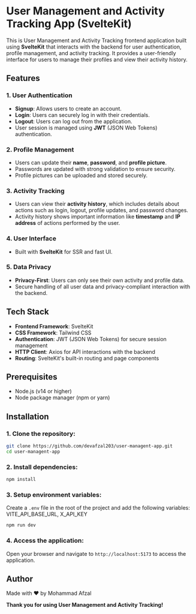 # User Management and Activity Tracking App (SvelteKit)

This is User Management and Activity Tracking frontend application built using **SvelteKit** that interacts with the backend for user authentication, profile management, and activity tracking. It provides a user-friendly interface for users to manage their profiles and view their activity history.

## Features

### 1. **User Authentication**

- **Signup**: Allows users to create an account.
- **Login**: Users can securely log in with their credentials.
- **Logout**: Users can log out from the application.
- User session is managed using **JWT** (JSON Web Tokens) authentication.

### 2. **Profile Management**

- Users can update their **name**, **password**, and **profile picture**.
- Passwords are updated with strong validation to ensure security.
- Profile pictures can be uploaded and stored securely.

### 3. **Activity Tracking**

- Users can view their **activity history**, which includes details about actions such as login, logout, profile updates, and password changes.
- Activity history shows important information like **timestamp** and **IP address** of actions performed by the user.

### 4. **User Interface**

- Built with **SvelteKit** for SSR and fast UI.

### 5. **Data Privacy**

- **Privacy-First**: Users can only see their own activity and profile data.
- Secure handling of all user data and privacy-compliant interaction with the backend.

## Tech Stack

- **Frontend Framework**: SvelteKit
- **CSS Framework**: Tailwind CSS
- **Authentication**: JWT (JSON Web Tokens) for secure session management
- **HTTP Client**: Axios for API interactions with the backend
- **Routing**: SvelteKit's built-in routing and page components

## Prerequisites

- Node.js (v14 or higher)
- Node package manager (npm or yarn)

## Installation

### 1. Clone the repository:

```bash
git clone https://github.com/devafzal203/user-managent-app.git
cd user-managent-app
```

### 2. Install dependencies:

```bash
npm install
```

### 3. Setup environment variables:

Create a `.env` file in the root of the project and add the following variables: VITE_API_BASE_URL, X_API_KEY

```bash
npm run dev
```

### 4. Access the application:

Open your browser and navigate to `http://localhost:5173` to access the application.

## Author

Made with ❤️ by Mohammad Afzal

**Thank you for using User Management and Activity Tracking!**
